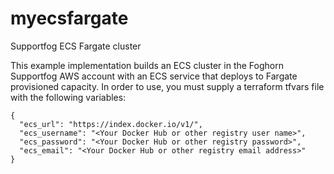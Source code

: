 # myecsfargate
Supportfog ECS Fargate cluster

This example implementation builds an ECS cluster in the Foghorn Supportfog AWS account with an ECS service that deploys to Fargate provisioned capacity.  In order to use, you must supply a terraform tfvars file with the following variables:

```
{
  "ecs_url": "https://index.docker.io/v1/",
  "ecs_username": "<Your Docker Hub or other registry user name>",
  "ecs_password": "<Your Docker Hub or other registry password>",
  "ecs_email": "<Your Docker Hub or other registry email address>"
}

```
